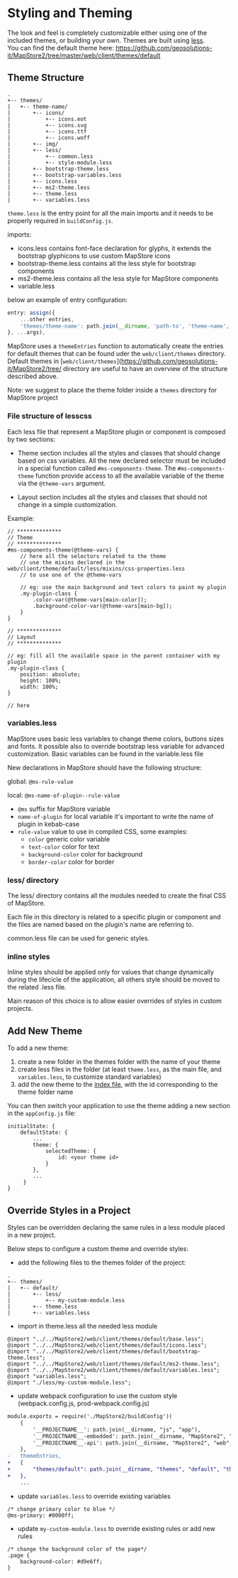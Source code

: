 # Styling and Theming

The look and feel is completely customizable either using one of the included themes, or building your own. Themes are built using [less](http://lesscss.org/).  
You can find the default theme here: https://github.com/geosolutions-it/MapStore2/tree/master/web/client/themes/default

## Theme Structure

```
.
+-- themes/
|   +-- theme-name/
|       +-- icons/
|           +-- icons.eot
|           +-- icons.svg
|           +-- icons.ttf
|           +-- icons.woff
|       +-- img/
|       +-- less/
|           +-- common.less
|           +-- style-module.less
|       +-- bootstrap-theme.less
|       +-- bootstrap-variables.less
|       +-- icons.less
|       +-- ms2-theme.less
|       +-- theme.less
|       +-- variables.less
```

`theme.less` is the entry point for all the main imports and it needs to be properly required in `buildConfig.js`.

imports:
- icons.less contains font-face declaration for glyphs, it extends the bootstrap glyphicons to use custom MapStore icons
- bootstrap-theme.less contains all the less style for bootstrap components
- ms2-theme.less contains all the less style for MapStore components
- variable.less

below an example of entry configuration:
```js
entry: assign({
    ...other entries,
    'themes/theme-name': path.join(__dirname, 'path-to', 'theme-name', 'theme.less')
}, ...args),
```

MapStore uses a `themeEntries` function to automatically create the entries for default themes that can be found uder the `web/client/themes` directory.
Default themes in [`web/client/themes`](https://github.com/geosolutions-it/MapStore2/tree/ directory are useful to have an overview of the structure described above.

Note: we suggest to place the theme folder inside a `themes` directory for MapStore project

### File structure of lesscss

Each less file that represent a MapStore plugin or component is composed by two sections:

- Theme section includes all the styles and classes that should change based on css variables. All the new declared selector must be included in a special function called `#ms-components-theme`. The `#ms-components-theme` function provide access to all the available variable of the theme via the `@theme-vars` argument.

- Layout section includes all the styles and classes that should not change in a simple customization.

Example:

```less
// **************
// Theme
// **************
#ms-components-theme(@theme-vars) {
    // here all the selectors related to the theme
    // use the mixins declared in the web/client/theme/default/less/mixins/css-properties.less
    // to use one of the @theme-vars

    // eg: use the main background and text colors to paint my plugin
    .my-plugin-class {
        .color-var(@theme-vars[main-color]);
        .background-color-var(@theme-vars[main-bg]);
    }
}

// **************
// Layout
// **************

// eg: fill all the available space in the parent container with my plugin
.my-plugin-class {
    position: absolute;
    height: 100%;
    width: 100%;
}

// here
```

### variables.less
MapStore uses basic less variables to change theme colors, buttons sizes and fonts.
It possible also to override bootstrap less variable for advanced customization.
Basic variables can be found in the variable.less file

New declarations in MapStore should have the following structure:

global: `@ms-rule-value`

local: `@ms-name-of-plugin--rule-value`

- `@ms` suffix for MapStore variable
- `name-of-plugin` for local variable it's important to write the name of plugin in kebab-case
- `rule-value` value to use in compiled CSS, some examples:
    - `color` generic color variable
    - `text-color` color for text
    - `background-color` color for background
    - `border-color` color for border

### less/ directory

The less/ directory contains all the modules needed to create the final CSS of MapStore.

Each file in this directory is related to a specific plugin or component and the files are named based on the plugin's name are referring to.

common.less file can be used for generic styles. 

### inline styles

Inline styles should be applied only for values that change dynamically during the lifecicle of the application, all others style should be moved to the related .less file.

Main reason of this choice is to allow easier overrides of styles in custom projects.

## Add New Theme

To add a new theme:     

1. create a new folder in the themes folder with the name of your theme
1. create less files in the folder (at least `theme.less`, as the main file, and `variables.less`, to customize standard variables)
1. add the new theme to the [index file](https://github.com/geosolutions-it/MapStore2/blob/master/web/client/themes/index.js), with the id corresponding to the theme folder name

You can then switch your application to use the theme adding a new section in the `appConfig.js` file:

```
initialState: {
    defaultState: {
        ...
        theme: {
            selectedTheme: {
                id: <your theme id>
            }
        },
        ...
     }
}
```

## Override Styles in a Project

Styles can be overridden declaring the same rules in a less module placed in a new project.

Below steps to configure a custom theme and override styles:

- add the following files to the themes folder of the project:

```
.
+-- themes/
|   +-- default/
|       +-- less/
|           +-- my-custom-module.less
|       +-- theme.less
|       +-- variables.less
```

- import in theme.less all the needed less module

```less
@import "../../MapStore2/web/client/themes/default/base.less";
@import "../../MapStore2/web/client/themes/default/icons.less";
@import "../../MapStore2/web/client/themes/default/bootstrap-theme.less";
@import "../../MapStore2/web/client/themes/default/ms2-theme.less";
@import "../../MapStore2/web/client/themes/default/variables.less";
@import "variables.less";
@import "./less/my-custom-module.less";
```

- update webpack configuration to use the custom style (webpack.config.js, prod-webpack.config.js)

```diff
module.exports = require('./MapStore2/buildConfig')(
    {
        '__PROJECTNAME__': path.join(__dirname, "js", "app"),
        '__PROJECTNAME__-embedded': path.join(__dirname, "MapStore2", "web", "client", "product", "embedded"),
        '__PROJECTNAME__-api': path.join(__dirname, "MapStore2", "web", "client", "product", "api")
    },
-   themeEntries,
+   {
+       "themes/default": path.join(__dirname, "themes", "default", "theme.less")
+   },
    ...
```

- update `variables.less` to override existing variables

```less
/* change primary color to blue */
@ms-primary: #0000ff;
```

- update `my-custom-module.less` to override existing rules or add new rules

```less
/* change the background color of the page*/
.page {
    background-color: #d9e6ff;
}
```

